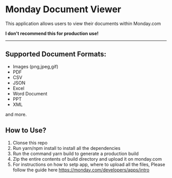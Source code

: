 # Monday Document Viewer

This application allows users to view their documents within Monday.com

**I don't recommend this for production use!**

---

## Supported Document Formats:

- Images (png,jpeg,gif)
- PDF
- CSV
- JSON
- Excel
- Word Document
- PPT
- XML

and more.

## How to Use?

1. Clonse this repo
2. Run yarn/npm install to install all the dependencies
3. Run the command yarn build to generate a production build
4. Zip the entire contents of build directory and upload it on monday.com
5. For instructions on how to setp app, where to upload all the files, Please follow the guide here https://monday.com/developers/apps/intro
